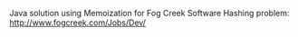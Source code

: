 Java solution using Memoization for Fog Creek Software Hashing problem: http://www.fogcreek.com/Jobs/Dev/

